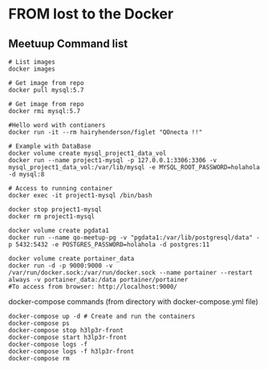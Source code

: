 FROM lost to the Docker
=======================

Meetuup Command list
--------------------

    # List images
    docker images

    # Get image from repo
    docker pull mysql:5.7

    # Get image from repo
    docker rmi mysql:5.7

    #Hello word with contianers
    docker run -it --rm hairyhenderson/figlet "QOnecta !!"

    # Example with DataBase
    docker volume create mysql_project1_data_vol
    docker run --name project1-mysql -p 127.0.0.1:3306:3306 -v mysql_project1_data_vol:/var/lib/mysql -e MYSQL_ROOT_PASSWORD=holahola -d mysql:8

    # Access to running container
    docker exec -it project1-mysql /bin/bash
    
    docker stop project1-mysql
    docker rm project1-mysql

    docker volume create pgdata1
    docker run --name qo-meetup-pg -v "pgdata1:/var/lib/postgresql/data" -p 5432:5432 -e POSTGRES_PASSWORD=holahola -d postgres:11 

    docker volume create portainer_data
    docker run -d -p 9000:9000 -v /var/run/docker.sock:/var/run/docker.sock --name portainer --restart always -v portainer_data:/data portainer/portainer
    #To access from browser: http://localhost:9000/


docker-compose commands (from directory with docker-compose.yml file)

    docker-compose up -d # Create and run the containers
    docker-compose ps
    docker-compose stop h3lp3r-front
    docker-compose start h3lp3r-front
    docker-compose logs -f
    docker-compose logs -f h3lp3r-front
    docker-compose rm





